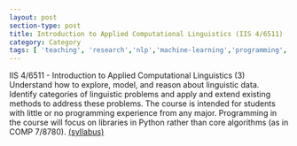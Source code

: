 ```yaml
---
layout: post
section-type: post
title: Introduction to Applied Computational Linguistics (IIS 4/6511)
category: Category
tags: [ 'teaching', 'research','nlp','machine-learning','programming','mofacts','datawhys','ldi' ]
---
```

IIS 4/6511 - Introduction to Applied Computational Linguistics (3) Understand how to explore, model, and reason about linguistic data. Identify categories of linguistic
problems and apply and extend existing methods to address these problems. The course is intended for students with little or no programming experience from any major. Programming in the course will focus on libraries in Python rather than core algorithms (as in COMP 7/8780). [(syllabus)](https://blogs.memphis.edu/aolney/files/2022/08/4511-6511-syllabus.pdf)
